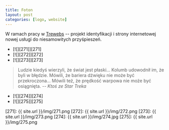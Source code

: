 ```yaml
---
title: Foton
layout: post
categories: [logo, website]
---
```


W ramach pracy w [Trewebs](http://trewebs.com) -- projekt identyfikacji i strony internetowej nowej usługi do niesamowitych przyśpieszeń.

* [![][271]][271]
* [![][272]][272]
* [![][273]][273]

> Ludzie kiedyś wierzyli, że świat jest płaski... Kolumb udowodnił im, że byli w błędzie. Mówili, że bariera dźwięku nie może być przekroczona... Mówili też, że prędkość warpowa nie może być osiągnięta.
> _-- Ktoś ze Star Treka_

* [![][274]][274]
* [![][275]][275]

[271]: {{ site.url }}/img/271.png
[272]: {{ site.url }}/img/272.png
[273]: {{ site.url }}/img/273.png
[274]: {{ site.url }}/img/274.jpg
[275]: {{ site.url }}/img/275.png